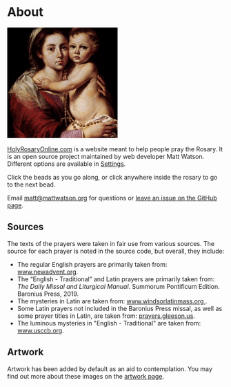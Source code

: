 <h1>About</h1>

![The Virgin of the Rosary by Bartolomé Esteban Murillo](/android-chrome-256x256.png)

<p><a href="https://holyrosaryonline.com">HolyRosaryOnline.com</a>
is a website meant to help people pray the
Rosary. It is an open source project maintained by web developer Matt
Watson. Different options are available in
<a href="/settings">Settings</a>.</p>

<p>Click the beads as you go along, or click anywhere inside the rosary
to go to the next bead.</p>

<p>Email <a href="mailto:matt@mattwatson.org">matt@mattwatson.org</a>
for questions or <a href="https://github.com/mateowatson/holyrosaryonline/issues">
leave an issue on the GitHub page</a>.</p>

<h2>Sources</h2>

<p>The texts of the prayers were taken in fair use from various sources.
    The source for each prayer is noted in the source code,
but overall, they include:</p>

<ul>
    <li>The regular English prayers are primarily taken from:
        <a href="http://www.newadvent.org/images/rosary.pdf">
            www.newadvent.org</a>.
    </li>
    <li>The &ldquo;English - Traditional&rdquo; and Latin prayers are primarily taken from:<br>
        <em>The Daily Missal and Liturgical Manual</em>. Summorum Pontificum
            Edition. Baronius Press, 2019.
    </li>
    <li>The mysteries in Latin are taken from:
        <a href="http://www.windsorlatinmass.org/wtnews/070408.pdf">
            www.windsorlatinmass.org
        </a>.
    </li>
    <li>Some Latin prayers not included in the Baronius Press missal,
        as well as some prayer titles in Latin,
        are taken from:
        <a href="http://prayers.gleeson.us">prayers.gleeson.us</a>.
    </li>
    <li>The luminous mysteries in "English - Traditional" are taken from:
        <a href="http://www.usccb.org/prayer-and-worship/prayers-and-devotions/rosaries/how-to-pray-the-rosary.cfm">
            www.usccb.org</a>.
    </li>
</ul>

<h2>Artwork</h2>

<p>Artwork has been added by default as an aid to contemplation. You may
find out more about these images on the
<a href="https://holyrosaryonline.com/artwork">artwork
page</a>.</p>